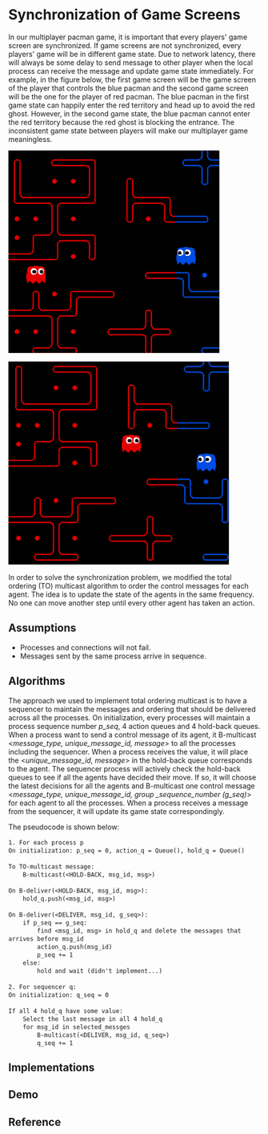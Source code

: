 # Synchronization of Game Screens

In our multiplayer pacman game, it is important that every players' game screen are synchronized. If game screens are not synchronized, every players' game will be in different game state. Due to network latency, there will always be some delay to send message to other player when the local process can receive the message and update game state immediately.  For example, in the figure below, the first game screen will be the game screen of the player that controls the blue pacman and the second game screen will be the one for the player of red pacman. The blue pacman in the first game state can happily enter the red territory and head up to avoid the red ghost. However, in the second game state, the blue pacman cannot enter the red territory because the red ghost is blocking the entrance. The inconsistent game state between   players will make our multiplayer game meaningless.

![unsync1](image\unsync1.png)

![unsync2](image\unsync2.png)

In order to solve the synchronization problem, we modified the total ordering (TO) multicast algorithm to order the control messages for each agent. The idea is to update the state of the agents in the same frequency. No one can move another step until every other agent has taken an action. 

## Assumptions

* Processes and connections will not fail.
* Messages sent by the same process arrive in sequence.

## Algorithms

The approach we used to implement total ordering multicast is to have a sequencer to maintain the messages and ordering that should be delivered across all the processes. On initialization, every processes will maintain a process sequence number *p_seq*, 4 action queues and 4 hold-back queues. When a process want to send a control message of its agent, it B-multicast <*message_type, unique_message_id, message*> to all the processes including the sequencer. When a process receives the value, it will place the <*unique_message_id, message*> in the hold-back queue corresponds to the agent. The sequencer process will actively check the hold-back queues to see if all the agents have decided their move. If so, it will choose the latest decisions for all the agents and B-multicast one control message <*message_type, unique_message_id, group _sequence_number (g_seq)*>  for each agent to all the processes. When a process receives a message from the sequencer, it will update its game state correspondingly.

The pseudocode is shown below:

```
1. For each process p
On initialization: p_seq = 0, action_q = Queue(), hold_q = Queue()

To TO-multicast message:
	B-multicast(<HOLD-BACK, msg_id, msg>)
	
On B-deliver(<HOLD-BACK, msg_id, msg>):
	hold_q.push(<msg_id, msg>)

On B-deliver(<DELIVER, msg_id, g_seq>):
	if p_seq == g_seq:
		find <msg_id, msg> in hold_q and delete the messages that arrives before msg_id
		action_q.push(msg_id)
		p_seq += 1
	else:
		hold and wait (didn't implement...)

2. For sequencer q:
On initialization: q_seq = 0

If all 4 hold_q have some value:
	Select the last message in all 4 hold_q
	for msg_id in selected_messges
        B-multicast(<DELIVER, msg_id, q_seq>)
        q_seq += 1
```

## Implementations



## Demo

## Reference

